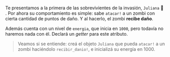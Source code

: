 Te presentamos a la primera de las sobrevivientes de la invasión, `Juliana` :raising_hand: . Por ahora su comportamiento es simple: sabe `atacar!` a un zombi con cierta cantidad de puntos de daño. Y al hacerlo, el zombi **recibe daño**.

Además cuenta con un nivel de `energia`, que inicia en `1000`, pero todavía no haremos nada con él. Declará un _getter_ para este atributo.

> Veamos si se entiende: creá el objeto `Juliana` que pueda `atacar!` a un zombi haciéndolo `recibir_danio!`, e inicializá su energía en 1000.